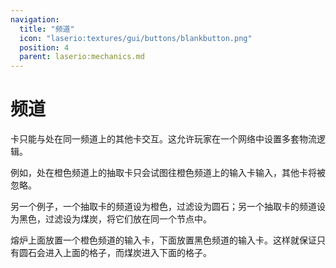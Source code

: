 ```yaml
---
navigation:
  title: "频道"
  icon: "laserio:textures/gui/buttons/blankbutton.png"
  position: 4
  parent: laserio:mechanics.md
---
```


# 频道

卡只能与处在同一频道上的其他卡交互。这允许玩家在一个网络中设置多套物流逻辑。

例如，处在橙色频道上的抽取卡只会试图往橙色频道上的输入卡输入，其他卡将被忽略。

另一个例子，一个抽取卡的频道设为橙色，过滤设为圆石；另一个抽取卡的频道设为黑色，过滤设为煤炭，将它们放在同一个节点中。

熔炉上面放置一个橙色频道的输入卡，下面放置黑色频道的输入卡。这样就保证只有圆石会进入上面的格子，而煤炭进入下面的格子。

